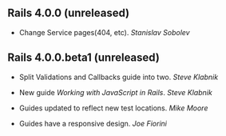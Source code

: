 ## Rails 4.0.0 (unreleased) ##
*   Change Service pages(404, etc). *Stanislav Sobolev*

## Rails 4.0.0.beta1 (unreleased) ##

*   Split Validations and Callbacks guide into two. *Steve Klabnik*

*   New guide _Working with JavaScript in Rails_. *Steve Klabnik*

*   Guides updated to reflect new test locations. *Mike Moore*

*   Guides have a responsive design. *Joe Fiorini*
